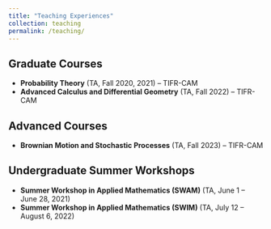 ```yaml
---
title: "Teaching Experiences"
collection: teaching
permalink: /teaching/
---
```


## Graduate Courses  
- **Probability Theory** (TA, Fall 2020, 2021) – TIFR-CAM  
- **Advanced Calculus and Differential Geometry** (TA, Fall 2022) – TIFR-CAM  

## Advanced Courses  
- **Brownian Motion and Stochastic Processes** (TA, Fall 2023) – TIFR-CAM  

## Undergraduate Summer Workshops  
- **Summer Workshop in Applied Mathematics (SWAM)** (TA, June 1 – June 28, 2021)  
- **Summer Workshop in Applied Mathematics (SWIM)** (TA, July 12 – August 6, 2022)  
